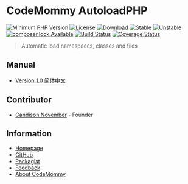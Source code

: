 # CodeMommy AutoloadPHP

[![Minimum PHP Version](https://img.shields.io/badge/php->=5.3-8892BF.svg)](https://php.net)
[![License](https://poser.pugx.org/CodeMommy/AutoloadPHP/license)](LICENSE)
[![Download](https://poser.pugx.org/CodeMommy/AutoloadPHP/downloads)](https://packagist.org/packages/CodeMommy/AutoloadPHP)
[![Stable](https://poser.pugx.org/CodeMommy/AutoloadPHP/version)](https://packagist.org/packages/CodeMommy/AutoloadPHP)
[![Unstable](https://poser.pugx.org/CodeMommy/AutoloadPHP/v/unstable)](https://packagist.org/packages/CodeMommy/AutoloadPHP)
[![composer.lock Available](https://poser.pugx.org/CodeMommy/AutoloadPHP/composerlock)](https://packagist.org/packages/CodeMommy/AutoloadPHP)
[![Build Status](https://travis-ci.org/CodeMommy/AutoloadPHP.svg?branch=master)](https://travis-ci.org/CodeMommy/AutoloadPHP)
[![Coverage Status](https://coveralls.io/repos/github/CodeMommy/AutoloadPHP/badge.svg?branch=master)](https://coveralls.io/github/CodeMommy/AutoloadPHP?branch=master)

> Automatic load namespaces, classes and files

## Manual

- [Version 1.0 简体中文](manual/1.0_SimplifiedChinese.md)

## Contributor

- [Candison November](http://www.kandisheng.com) - Founder

## Information

- [Homepage](http://www.CodeMommy.com)
- [GitHub](https://github.com/CodeMommy/AutoloadPHP)
- [Packagist](https://packagist.org/packages/CodeMommy/AutoloadPHP)
- [Feedback](https://github.com/CodeMommy/AutoloadPHP/issues)
- [About CodeMommy](https://github.com/CodeMommy/CodeMommy)